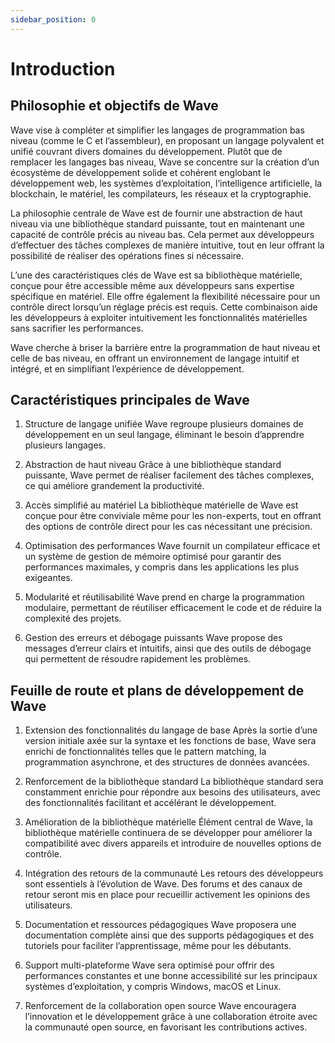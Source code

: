 ```yaml
---
sidebar_position: 0
---
```


# Introduction
## Philosophie et objectifs de Wave
Wave vise à compléter et simplifier les langages de programmation bas niveau (comme le C et l’assembleur), en proposant un langage polyvalent et unifié couvrant divers domaines du développement. Plutôt que de remplacer les langages bas niveau, Wave se concentre sur la création d’un écosystème de développement solide et cohérent englobant le développement web, les systèmes d’exploitation, l’intelligence artificielle, la blockchain, le matériel, les compilateurs, les réseaux et la cryptographie.

La philosophie centrale de Wave est de fournir une abstraction de haut niveau via une bibliothèque standard puissante, tout en maintenant une capacité de contrôle précis au niveau bas. Cela permet aux développeurs d’effectuer des tâches complexes de manière intuitive, tout en leur offrant la possibilité de réaliser des opérations fines si nécessaire.

L’une des caractéristiques clés de Wave est sa bibliothèque matérielle, conçue pour être accessible même aux développeurs sans expertise spécifique en matériel. Elle offre également la flexibilité nécessaire pour un contrôle direct lorsqu’un réglage précis est requis. Cette combinaison aide les développeurs à exploiter intuitivement les fonctionnalités matérielles sans sacrifier les performances.

Wave cherche à briser la barrière entre la programmation de haut niveau et celle de bas niveau, en offrant un environnement de langage intuitif et intégré, et en simplifiant l’expérience de développement.

## Caractéristiques principales de Wave
1. Structure de langage unifiée
Wave regroupe plusieurs domaines de développement en un seul langage, éliminant le besoin d’apprendre plusieurs langages.

2. Abstraction de haut niveau
Grâce à une bibliothèque standard puissante, Wave permet de réaliser facilement des tâches complexes, ce qui améliore grandement la productivité.

3. Accès simplifié au matériel
La bibliothèque matérielle de Wave est conçue pour être conviviale même pour les non-experts, tout en offrant des options de contrôle direct pour les cas nécessitant une précision.

4. Optimisation des performances
Wave fournit un compilateur efficace et un système de gestion de mémoire optimisé pour garantir des performances maximales, y compris dans les applications les plus exigeantes.

5. Modularité et réutilisabilité
Wave prend en charge la programmation modulaire, permettant de réutiliser efficacement le code et de réduire la complexité des projets.

6. Gestion des erreurs et débogage puissants
Wave propose des messages d’erreur clairs et intuitifs, ainsi que des outils de débogage qui permettent de résoudre rapidement les problèmes.

## Feuille de route et plans de développement de Wave
1. Extension des fonctionnalités du langage de base
Après la sortie d’une version initiale axée sur la syntaxe et les fonctions de base, Wave sera enrichi de fonctionnalités telles que le pattern matching, la programmation asynchrone, et des structures de données avancées.

2. Renforcement de la bibliothèque standard
La bibliothèque standard sera constamment enrichie pour répondre aux besoins des utilisateurs, avec des fonctionnalités facilitant et accélérant le développement.

3. Amélioration de la bibliothèque matérielle
Élément central de Wave, la bibliothèque matérielle continuera de se développer pour améliorer la compatibilité avec divers appareils et introduire de nouvelles options de contrôle.

4. Intégration des retours de la communauté
Les retours des développeurs sont essentiels à l’évolution de Wave. Des forums et des canaux de retour seront mis en place pour recueillir activement les opinions des utilisateurs.

5. Documentation et ressources pédagogiques
Wave proposera une documentation complète ainsi que des supports pédagogiques et des tutoriels pour faciliter l’apprentissage, même pour les débutants.

6. Support multi-plateforme
Wave sera optimisé pour offrir des performances constantes et une bonne accessibilité sur les principaux systèmes d’exploitation, y compris Windows, macOS et Linux.

7. Renforcement de la collaboration open source
Wave encouragera l’innovation et le développement grâce à une collaboration étroite avec la communauté open source, en favorisant les contributions actives.